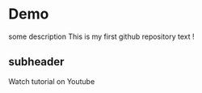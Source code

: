 # Demo 
some description
This is my first github repository text !
## subheader
Watch tutorial on Youtube